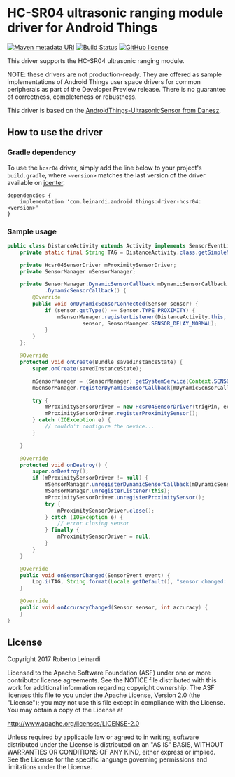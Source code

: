 # HC-SR04 ultrasonic ranging module driver for Android Things

[![Maven metadata URI](https://img.shields.io/maven-metadata/v/http/jcenter.bintray.com/com/leinardi/android/things/driver-hcsr04/maven-metadata.xml.svg?style=plastic)](https://jcenter.bintray.com/com/leinardi/android/things/driver-hcsr04/maven-metadata.xml)
[![Build Status](https://img.shields.io/travis/leinardi/androidthings-drivers/master.svg?style=plastic)](https://travis-ci.org/leinardi/androidthings-drivers)
[![GitHub license](https://img.shields.io/github/license/leinardi/androidthings-drivers.svg?style=plastic)](https://github.com/leinardi/androidthings-drivers/blob/master/LICENSE)

This driver supports the HC-SR04 ultrasonic ranging module.

NOTE: these drivers are not production-ready. They are offered as sample
implementations of Android Things user space drivers for common peripherals
as part of the Developer Preview release. There is no guarantee
of correctness, completeness or robustness.

This driver is based on the [AndroidThings-UltrasonicSensor from Danesz](https://github.com/Danesz/AndroidThings-UltrasonicSensor).

## How to use the driver

### Gradle dependency

To use the `hcsr04` driver, simply add the line below to your project's `build.gradle`,
where `<version>` matches the last version of the driver available on [jcenter][jcenter].

```
dependencies {
    implementation 'com.leinardi.android.things:driver-hcsr04:<version>'
}
```

### Sample usage

```java
public class DistanceActivity extends Activity implements SensorEventListener {
    private static final String TAG = DistanceActivity.class.getSimpleName();

    private Hcsr04SensorDriver mProximitySensorDriver;
    private SensorManager mSensorManager;

    private SensorManager.DynamicSensorCallback mDynamicSensorCallback = new SensorManager
            .DynamicSensorCallback() {
        @Override
        public void onDynamicSensorConnected(Sensor sensor) {
            if (sensor.getType() == Sensor.TYPE_PROXIMITY) {
                mSensorManager.registerListener(DistanceActivity.this,
                        sensor, SensorManager.SENSOR_DELAY_NORMAL);
            }
        }
    };

    @Override
    protected void onCreate(Bundle savedInstanceState) {
        super.onCreate(savedInstanceState);

        mSensorManager = (SensorManager) getSystemService(Context.SENSOR_SERVICE);
        mSensorManager.registerDynamicSensorCallback(mDynamicSensorCallback);

        try {
            mProximitySensorDriver = new Hcsr04SensorDriver(trigPin, echoPin);
            mProximitySensorDriver.registerProximitySensor();
        } catch (IOException e) {
            // couldn't configure the device...
        }

    }

    @Override
    protected void onDestroy() {
        super.onDestroy();
        if (mProximitySensorDriver != null) {
            mSensorManager.unregisterDynamicSensorCallback(mDynamicSensorCallback);
            mSensorManager.unregisterListener(this);
            mProximitySensorDriver.unregisterProximitySensor();
            try {
                mProximitySensorDriver.close();
            } catch (IOException e) {
                // error closing sensor
            } finally {
                mProximitySensorDriver = null;
            }
        }
    }

    @Override
    public void onSensorChanged(SensorEvent event) {
        Log.i(TAG, String.format(Locale.getDefault(), "sensor changed: [%f]", event.values[0]));
    }

    @Override
    public void onAccuracyChanged(Sensor sensor, int accuracy) {
    }
}
```

## License

Copyright 2017 Roberto Leinardi

Licensed to the Apache Software Foundation (ASF) under one or more contributor
license agreements.  See the NOTICE file distributed with this work for
additional information regarding copyright ownership.  The ASF licenses this
file to you under the Apache License, Version 2.0 (the "License"); you may not
use this file except in compliance with the License.  You may obtain a copy of
the License at

  http://www.apache.org/licenses/LICENSE-2.0

Unless required by applicable law or agreed to in writing, software
distributed under the License is distributed on an "AS IS" BASIS, WITHOUT
WARRANTIES OR CONDITIONS OF ANY KIND, either express or implied.  See the
License for the specific language governing permissions and limitations under
the License.

[jcenter]: https://bintray.com/leinardi/androidthings/driver-hcsr04/_latestVersion
